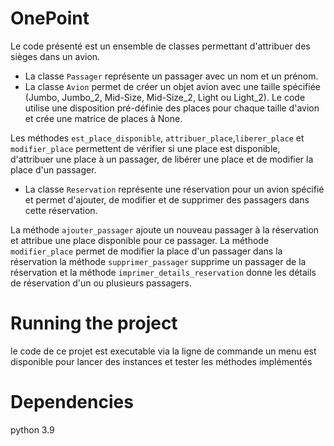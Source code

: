 # OnePoint
Le code présenté est un ensemble de classes permettant d'attribuer des sièges dans un avion. 


* La classe `Passager` représente un passager avec un nom et un prénom. 
* La classe `Avion` permet de créer un objet avion avec une taille spécifiée (Jumbo, Jumbo_2, Mid-Size, Mid-Size_2, Light ou Light_2). 
Le code utilise une disposition pré-définie des places pour chaque taille d'avion et crée une matrice de places à None. 

Les méthodes `est_place_disponible`, `attribuer_place`,`liberer_place` et `modifier_place`  permettent de vérifier si une place est disponible, d'attribuer une place à un passager, de libérer une place et de modifier la place d'un passager.



* La classe `Reservation` représente une réservation pour un avion spécifié et permet d'ajouter, de modifier et de supprimer des passagers dans cette réservation.

La méthode `ajouter_passager`  ajoute un nouveau passager à la réservation et attribue une place disponible pour ce passager. La méthode ` modifier_place` permet de modifier la place d'un passager dans la réservation  la méthode  `supprimer_passager` supprime un passager de la réservation et la méthode `imprimer_details_reservation` donne les détails de réservation d'un ou plusieurs passagers.

# Running the project
le code de ce projet est executable via la ligne de commande
un menu est disponible pour lancer des instances et tester les méthodes implémentés

# Dependencies
python 3.9



